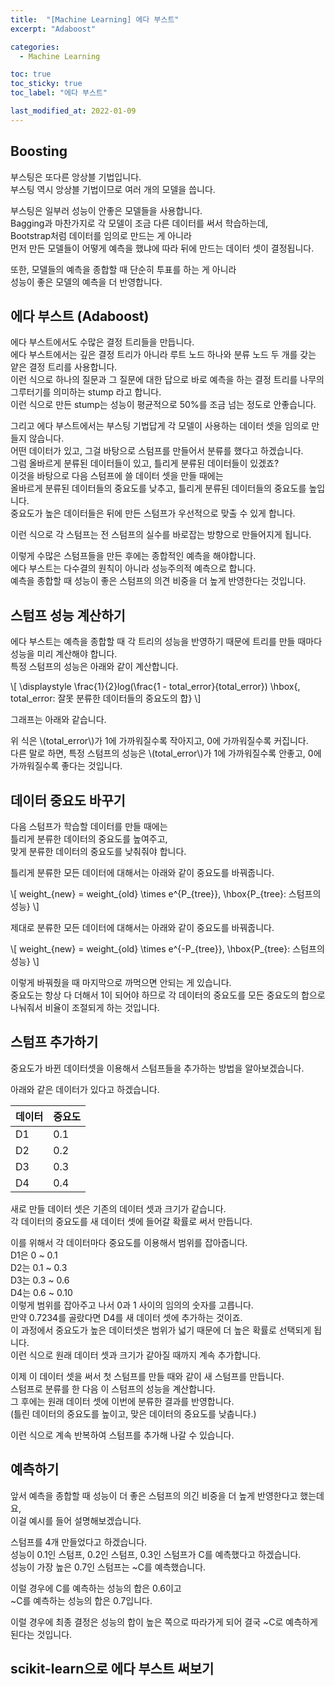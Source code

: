 ```yaml
---
title:  "[Machine Learning] 에다 부스트"
excerpt: "Adaboost"

categories:
  - Machine Learning

toc: true
toc_sticky: true
toc_label: "에다 부스트"

last_modified_at: 2022-01-09
---
```


## Boosting

부스팅은 또다른 앙상블 기법입니다.<br>
부스팅 역시 앙상블 기법이므로 여러 개의 모델을 씁니다.

부스팅은 일부러 성능이 안좋은 모델들을 사용합니다.<br>
Bagging과 마찬가지로 각 모델이 조금 다른 데이터를 써서 학습하는데,<br>
Bootstrap처럼 데이터를 임의로 만드는 게 아니라<br>
먼저 만든 모델들이 어떻게 예측을 했냐에 따라 뒤에 만드는 데이터 셋이 결정됩니다.

또한, 모델들의 예측을 종합할 때 단순히 투표를 하는 게 아니라<br>
성능이 좋은 모델의 예측을 더 반영합니다.

## 에다 부스트 (Adaboost)

에다 부스트에서도 수많은 결정 트리들을 만듭니다.<br>
에다 부스트에서는 깊은 결정 트리가 아니라 루트 노드 하나와 분류 노드 두 개를 갖는 얕은 결정 트리를 사용합니다.<br>
이런 식으로 하나의 질문과 그 질문에 대한 답으로 바로 예측을 하는 결정 트리를 나무의 그루터기를 의미하는 stump 라고 합니다.<br>
이런 식으로 만든 stump는 성능이 평균적으로 50%를 조금 넘는 정도로 안좋습니다.

그리고 에다 부스트에서는 부스팅 기법답게 각 모델이 사용하는 데이터 셋을 임의로 만들지 않습니다.<br>
어떤 데이터가 있고, 그걸 바탕으로 스텀프를 만들어서 분류를 했다고 하겠습니다.<br>
그럼 올바르게 분류된 데이터들이 있고, 틀리게 분류된 데이터들이 있겠죠?<br>
이것을 바탕으로 다음 스텀프에 쓸 데이터 셋을 만들 때에는<br>
올바르게 분류된 데이터들의 중요도를 낮추고, 틀리게 분류된 데이터들의 중요도를 높입니다.<br>
중요도가 높은 데이터들은 뒤에 만든 스텀프가 우선적으로 맞출 수 있게 합니다.

이런 식으로 각 스텀프는 전 스텀프의 실수를 바로잡는 방향으로 만들어지게 됩니다.

이렇게 수많은 스텀프들을 만든 후에는 종합적인 예측을 해야합니다.<br>
에다 부스트는 다수결의 원칙이 아니라 성능주의적 예측으로 합니다.<br>
예측을 종합할 때 성능이 좋은 스텀프의 의견 비중을 더 높게 반영한다는 것입니다.

## 스텀프 성능 계산하기

에다 부스트는 예측을 종합할 때 각 트리의 성능을 반영하기 때문에 트리를 만들 때마다 성능을 미리 계산해야 합니다.<br>
특정 스텀프의 성능은 아래와 같이 계산합니다.

\\[ \displaystyle \frac{1}{2}log(\frac{1 - total_error}{total_error}) \hbox{, total_error: 잘못 분류한 데이터들의 중요도의 합} \\]

그래프는 아래와 같습니다.

<script src="https://gist.github.com/Geniemo/a2d156482bf727f62b1e4aa393f4be0a.js"></script>

위 식은 \\(total\_error\\)가 1에 가까워질수록 작아지고, 0에 가까워질수록 커집니다.<br>
다른 말로 하면, 특정 스텀프의 성능은 \\(total\_error\\)가 1에 가까워질수록 안좋고, 0에 가까워질수록 좋다는 것입니다.

## 데이터 중요도 바꾸기

다음 스텀프가 학습할 데이터를 만들 때에는<br>
틀리게 분류한 데이터의 중요도를 높여주고,<br>
맞게 분류한 데이터의 중요도를 낮춰줘야 합니다.

틀리게 분류한 모든 데이터에 대해서는 아래와 같이 중요도를 바꿔줍니다.

\\[ weight_{new} = weight_{old} \times e^{P_{tree}}, \hbox{P_{tree}: 스텀프의 성능} \\]

제대로 분류한 모든 데이터에 대해서는 아래와 같이 중요도를 바꿔줍니다.

\\[ weight_{new} = weight_{old} \times e^{-P_{tree}}, \hbox{P_{tree}: 스텀프의 성능} \\]

이렇게 바꿔줬을 때 마지막으로 까먹으면 안되는 게 있습니다.<br>
중요도는 항상 다 더해서 1이 되어야 하므로 각 데이터의 중요도를 모든 중요도의 합으로 나눠줘서 비율이 조절되게 하는 것입니다.

## 스텀프 추가하기

중요도가 바뀐 데이터셋을 이용해서 스텀프들을 추가하는 방법을 알아보겠습니다.

아래와 같은 데이터가 있다고 하겠습니다.

|데이터|중요도|
|-----|------|
|D1|0.1|
|D2|0.2|
|D3|0.3|
|D4|0.4|

새로 만들 데이터 셋은 기존의 데이터 셋과 크기가 같습니다.<br>
각 데이터의 중요도를 새 데이터 셋에 들어갈 확률로 써서 만듭니다.

이를 위해서 각 데이터마다 중요도를 이용해서 범위를 잡아줍니다.<br>
D1은 0 ~ 0.1<br>
D2는 0.1 ~ 0.3<br>
D3는 0.3 ~ 0.6<br>
D4는 0.6 ~ 0.10<br>
이렇게 범위를 잡아주고 나서 0과 1 사이의 임의의 숫자를 고릅니다.<br>
만약 0.7234를 골랐다면 D4를 새 데이터 셋에 추가하는 것이죠.<br>
이 과정에서 중요도가 높은 데이터셋은 범위가 넓기 때문에 더 높은 확률로 선택되게 됩니다.<br>
이런 식으로 원래 데이터 셋과 크기가 같아질 때까지 계속 추가합니다.

이제 이 데이터 셋을 써서 첫 스텀프를 만들 때와 같이 새 스텀프를 만듭니다.<br>
스텀프로 분류를 한 다음 이 스텀프의 성능을 계산합니다.<br>
그 후에는 원래 데이터 셋에 이번에 분류한 결과를 반영합니다.<br>
(틀린 데이터의 중요도를 높이고, 맞은 데이터의 중요도를 낮춥니다.)

이런 식으로 계속 반복하여 스텀프를 추가해 나갈 수 있습니다.

## 예측하기

앞서 예측을 종합할 때 성능이 더 좋은 스텀프의 의긴 비중을 더 높게 반영한다고 했는데요,<br>
이걸 예시를 들어 설명해보겠습니다.

스텀프를 4개 만들었다고 하겠습니다.<br>
성능이 0.1인 스텀프, 0.2인 스텀프, 0.3인 스텀프가 C를 예측했다고 하겠습니다.<br>
성능이 가장 높은 0.7인 스텀프는 ~C를 예측했습니다.

이럴 경우에 C를 예측하는 성능의 합은 0.6이고<br>
~C를 예측하는 성능의 합은 0.7입니다.

이럴 경우에 최종 결정은 성능의 합이 높은 쪽으로 따라가게 되어 결국 ~C로 예측하게 된다는 것입니다.

## scikit-learn으로 에다 부스트 써보기

<script src="https://gist.github.com/Geniemo/90be6754300a75c9ee81484e3a3e2c3d.js"></script>